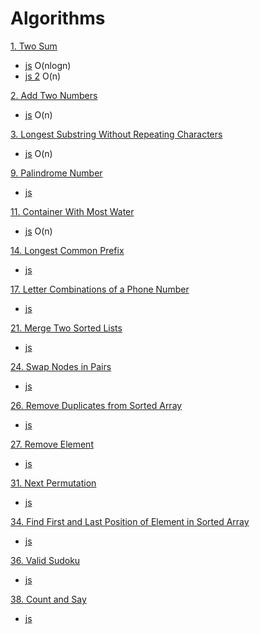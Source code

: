 # Algorithms

[1. Two Sum](https://leetcode.com/problems/two-sum/)
- [js](./two-sum.js) O(nlogn)
- [js 2](./two-sum.2.js) O(n)

[2. Add Two Numbers](https://leetcode.com/problems/add-two-numbers/)
- [js](./add-two-numbers.js) O(n)

[3. Longest Substring Without Repeating Characters](https://leetcode.com/problems/longest-substring-without-repeating-characters/)
- [js](./longest-substring-without-repeating-characters.js) O(n)

[9. Palindrome Number](https://leetcode.com/problems/palindrome-number/)
- [js](./palindrome-number.js)

[11. Container With Most Water](https://leetcode.com/problems/container-with-most-water/)
- [js](./container-with-most-water.js) O(n)

[14. Longest Common Prefix](https://leetcode.com/problems/longest-common-prefix/)
- [js](./longest-common-prefix.js)

[17. Letter Combinations of a Phone Number](https://leetcode.com/problems/letter-combinations-of-a-phone-number/)
- [js](./letter-combinations-of-a-phone-number.js)

[21. Merge Two Sorted Lists](https://leetcode.com/problems/merge-two-sorted-lists/)
- [js](./merge-two-sorted-lists.js)

[24. Swap Nodes in Pairs](https://leetcode.com/problems/swap-nodes-in-pairs/)
- [js](./swap-nodes-in-pairs.js)

[26. Remove Duplicates from Sorted Array](https://leetcode.com/problems/remove-duplicates-from-sorted-array/)
- [js](./remove-duplicates-from-sorted-array.js)

[27. Remove Element](https://leetcode.com/problems/remove-element/)
- [js](./remove-element.js)

[31. Next Permutation](https://leetcode.com/problems/next-permutation/)
- [js](./next-permutation.js)

[34. Find First and Last Position of Element in Sorted Array](https://leetcode.com/problems/find-first-and-last-position-of-element-in-sorted-array/)
- [js](./find-first-and-last-position-of-element-in-sorted-array.js)

[36. Valid Sudoku](https://leetcode.com/problems/valid-sudoku/)
- [js](./valid-sudoku.js)

[38. Count and Say](https://leetcode.com/problems/count-and-say/)
- [js](./count-and-say.js)
